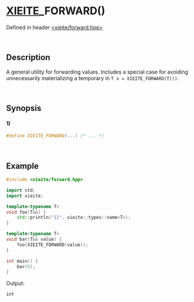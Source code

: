 # [XIEITE](../../macros.md)\_FORWARD\(\)
Defined in header [<xieite/forward.hpp>](../../../include/xieite/forward.hpp)

&nbsp;

## Description
A general utility for forwarding values. Includes a special case for avoiding unnecessarily materializing a temporary in `T x = XIEITE_FORWARD(T())`.

&nbsp;

## Synopsis
#### 1)
```cpp
#define XIEITE_FORWARD(...) /* ... */
```

&nbsp;

## Example
```cpp
#include <xieite/forward.hpp>

import std;
import xieite;

template<typename T>
void foo(T&&) {
    std::println("{}", xieite::types::name<T>);
}

template<typename T>
void bar(T&& value) {
    foo(XIEITE_FORWARD(value));
}

int main() {
    bar(5);
}
```
Output:
```
int
```

